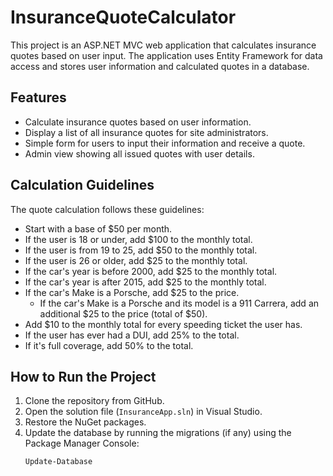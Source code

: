 # InsuranceQuoteCalculator

This project is an ASP.NET MVC web application that calculates insurance quotes based on user input. The application uses Entity Framework for data access and stores user information and calculated quotes in a database.

## Features

- Calculate insurance quotes based on user information.
- Display a list of all insurance quotes for site administrators.
- Simple form for users to input their information and receive a quote.
- Admin view showing all issued quotes with user details.

## Calculation Guidelines

The quote calculation follows these guidelines:

- Start with a base of $50 per month.
- If the user is 18 or under, add $100 to the monthly total.
- If the user is from 19 to 25, add $50 to the monthly total.
- If the user is 26 or older, add $25 to the monthly total.
- If the car's year is before 2000, add $25 to the monthly total.
- If the car's year is after 2015, add $25 to the monthly total.
- If the car's Make is a Porsche, add $25 to the price.
  - If the car's Make is a Porsche and its model is a 911 Carrera, add an additional $25 to the price (total of $50).
- Add $10 to the monthly total for every speeding ticket the user has.
- If the user has ever had a DUI, add 25% to the total.
- If it's full coverage, add 50% to the total.

## How to Run the Project

1. Clone the repository from GitHub.
2. Open the solution file (`InsuranceApp.sln`) in Visual Studio.
3. Restore the NuGet packages.
4. Update the database by running the migrations (if any) using the Package Manager Console:
   ```shell
   Update-Database
